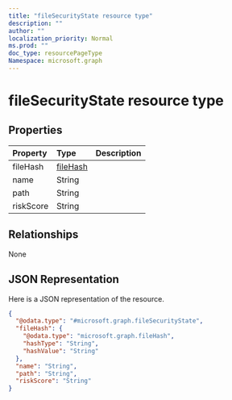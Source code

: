 ```yaml
---
title: "fileSecurityState resource type"
description: ""
author: ""
localization_priority: Normal
ms.prod: ""
doc_type: resourcePageType
Namespace: microsoft.graph
---
```



# fileSecurityState resource type



## Properties
|Property|Type|Description|
|:---|:---|:---|
|fileHash|[fileHash](../resources/fileHash.md)||
|name|String||
|path|String||
|riskScore|String||

## Relationships
None

## JSON Representation
Here is a JSON representation of the resource.
<!-- {
  "blockType": "resource",
  "@odata.type": "microsoft.graph.fileSecurityState"
}
-->
``` json
{
  "@odata.type": "#microsoft.graph.fileSecurityState",
  "fileHash": {
    "@odata.type": "microsoft.graph.fileHash",
    "hashType": "String",
    "hashValue": "String"
  },
  "name": "String",
  "path": "String",
  "riskScore": "String"
}
```

